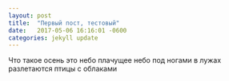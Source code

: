 ```yaml
---
layout: post
title:  "Первый пост, тестовый"
date:   2017-05-06 16:16:01 -0600
categories: jekyll update
---
```

Что такое осень это небо плачущее небо под ногами в лужах разлетаются птицы с облаками